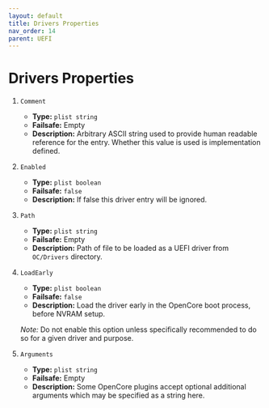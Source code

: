 ```yaml
---
layout: default
title: Drivers Properties
nav_order: 14
parent: UEFI
---
```


# Drivers Properties

1. `Comment`
    - **Type:** `plist string`
    - **Failsafe:** Empty
    - **Description:** Arbitrary ASCII string used to provide human readable reference for the entry. Whether this value is used is implementation defined.

2. `Enabled`
    - **Type:** `plist boolean`
    - **Failsafe:** `false`
    - **Description:** If false this driver entry will be ignored.

3. `Path`
    - **Type:** `plist string`
    - **Failsafe:** Empty
    - **Description:** Path of file to be loaded as a UEFI driver from `OC/Drivers` directory.

4. `LoadEarly`
    - **Type:** `plist boolean`
    - **Failsafe:** `false`
    - **Description:** Load the driver early in the OpenCore boot process, before NVRAM setup.
    
    _Note:_ Do not enable this option unless specifically recommended to do so for a given driver and purpose.

5. `Arguments`
    - **Type:** `plist string`
    - **Failsafe:** Empty
    - **Description:** Some OpenCore plugins accept optional additional arguments which may be specified as a string here.